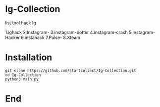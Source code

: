 # Ig-Collection
list tool hack Ig

1.ighack
2.Instagram-
3.instagram-botter
4.instagram-crash
5.Instagram-Hacker
6.instahack
7.Pulse-
8.Xteam

# Installation
```
git clone https://github.com/startcollect/Ig-Collection.git
cd Ig-Collection
python3 main.py
```

# End

